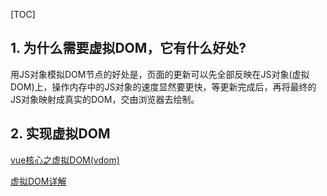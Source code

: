 [TOC]

## 1. 为什么需要虚拟DOM，它有什么好处? ##

用JS对象模拟DOM节点的好处是，页面的更新可以先全部反映在JS对象(虚拟DOM)上，操作内存中的JS对象的速度显然要更快，等更新完成后，再将最终的JS对象映射成真实的DOM，交由浏览器去绘制。

## 2. 实现虚拟DOM ##

[vue核心之虚拟DOM(vdom)](<https://www.jianshu.com/p/af0b398602bc>)

[虚拟DOM详解](https://www.cnblogs.com/dojo-lzz/p/8047742.html)